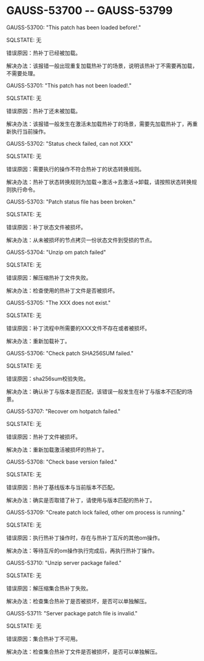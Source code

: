 # GAUSS-53700 -- GAUSS-53799<a name="ZH-CN_TOPIC_0000001208538715"></a>

GAUSS-53700: "This patch has been loaded before!."

SQLSTATE: 无

错误原因：热补丁已经被加载。

解决办法：该报错一般出现重复加载热补丁的场景，说明该热补丁不需要再加载，不需要处理。

GAUSS-53701: "This patch has not been loaded!."

SQLSTATE: 无

错误原因：热补丁还未被加载。

解决办法：该报错一般发生在激活未加载热补丁的场景，需要先加载热补丁，再重新执行当前操作。

GAUSS-53702: "Status check failed, can not XXX"

SQLSTATE: 无

错误原因：需要执行的操作不符合热补丁的状态转换规则。

解决办法：热补丁状态转换规则为加载-\>激活-\>去激活-\>卸载，请按照状态转换规则执行命令。

GAUSS-53703: "Patch status file has been broken."

SQLSTATE: 无

错误原因：补丁状态文件被损坏。

解决办法：从未被损坏的节点拷贝一份状态文件到受损的节点。

GAUSS-53704: "Unzip om patch failed"

SQLSTATE: 无

错误原因：解压缩热补丁文件失败。

解决办法：检查使用的热补丁文件是否被损坏。

GAUSS-53705: "The XXX does not exist."

SQLSTATE: 无

错误原因：补丁流程中所需要的XXX文件不存在或者被损坏。

解决办法：重新加载补丁。

GAUSS-53706: "Check patch SHA256SUM failed."

SQLSTATE: 无

错误原因：sha256sum校验失败。

解决办法：确认补丁与版本是否匹配，该错误一般发生在补丁与版本不匹配的场景。

GAUSS-53707: "Recover om hotpatch failed."

SQLSTATE: 无

错误原因：热补丁文件被损坏。

解决办法：重新加载激活被损坏的热补丁。

GAUSS-53708: "Check base version failed."

SQLSTATE: 无

错误原因：热补丁基线版本与当前版本不匹配。

解决办法：确实是否取错了补丁，请使用与版本匹配的热补丁。

GAUSS-53709: "Create patch lock failed, other om process is running."

SQLSTATE: 无

错误原因：执行热补丁操作时，存在与热补丁互斥的其他om操作。

解决办法：等待互斥的om操作执行完成后，再执行热补丁操作。

GAUSS-53710: "Unzip server package failed."

SQLSTATE: 无

错误原因：解压缩集合热补丁失败。

解决办法：检查集合热补丁是否被损坏，是否可以单独解压。

GAUSS-53711: "Server package patch file is invalid."

SQLSTATE: 无

错误原因：集合热补丁不可用。

解决办法：检查集合热补丁文件是否被损坏，是否可以单独解压。


